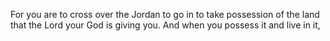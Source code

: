 For you are to cross over the Jordan to go in to take possession of the land that the Lord your God is giving you. And when you possess it and live in it,
